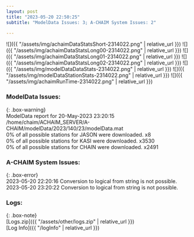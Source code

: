 ```yaml
---
layout: post
title: "2023-05-20 22:50:25"
subtitle: "ModelData Issues: 3; A-CHAIM System Issues: 2"

---
```


![]({{ "/assets/img/achaimDataStatsShort-2314022.png" | relative_url }})
![]({{ "/assets/img/achaimDataStatsLong00-2314022.png" | relative_url }})
![]({{ "/assets/img/achaimDataStatsLong01-2314022.png" | relative_url }})
![]({{ "/assets/img/achaimDataStatsLong02-2314022.png" | relative_url }})
![]({{ "/assets/img/modelDataDataStats-2314022.png" | relative_url }})
![]({{ "/assets/img/modelDataStationStats-2314022.png" | relative_url }})
![]({{ "/assets/img/achaimRunTime-2314022.png" | relative_url }})


### ModelData Issues:  
  
{: .box-warning}  
 ModelData report for 20-May-2023 23:20:15   
 /home/chaim/ACHAIM_SERVER/A-CHAIM/modelData/2023/140/23/modelData.mat   
 0% of all possible stations for JASON were downloaded. x8   
 0% of all possible stations for KASI were downloaded. x3530   
 0% of all possible stations for CHAIN were downloaded. x2491   
  
### A-CHAIM System Issues:  
  
{: .box-error}  
2023-05-20 22:20:16 Conversion to logical from string is not possible.  
2023-05-20 23:20:22 Conversion to logical from string is not possible.  

### Logs:  
  
{: .box-note}  
[Logs.zip]({{ "/assets/other/logs.zip" | relative_url }})  
[Log Info]({{ "/logInfo" | relative_url }})  
